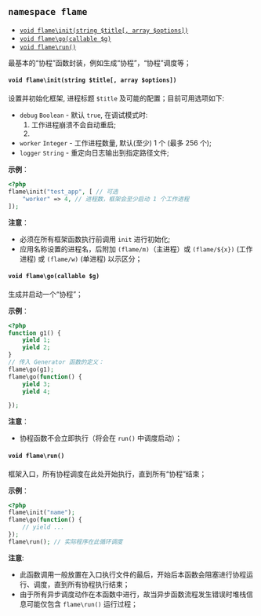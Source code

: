 ## `namespace flame`

<!-- TOC depthFrom:3 -->

- [`void flame\init(string $title[, array $options])`](#void-flame\initstring-title-array-options)
- [`void flame\go(callable $g)`](#void-flame\gocallable-g)
- [`void flame\run()`](#void-flame\run)

<!-- /TOC -->

最基本的“协程”函数封装，例如生成“协程”，“协程”调度等；

#### `void flame\init(string $title[, array $options])`
设置并初始化框架, 进程标题 `$title` 及可能的配置；目前可用选项如下:

* `debug` `Boolean` - 默认 `true`, 在调试模式时: 
	1. 工作进程崩溃不会自动重启;
	2.  
* `worker` `Integer` - 工作进程数量, 默认(至少) 1 个 (最多 256 个);
* `logger` `String` - 重定向日志输出到指定路径文件;


**示例**：
``` php
<?php
flame\init("test_app", [ // 可选
	"worker" => 4, // 进程数，框架会至少启动 1 个工作进程
]);
```

**注意**：
* 必须在所有框架函数执行前调用 `init` 进行初始化;
* 应用名称设置的进程名，后附加 `(flame/m)`（主进程）或 `(flame/${x})` (工作进程) 或 `(flame/w)` (单进程) 以示区分；

#### `void flame\go(callable $g)`
生成并启动一个“协程”；

**示例**：
``` PHP
<?php
function g1() {
	yield 1;
	yield 2;
}
// 传入 Generator 函数的定义：
flame\go(g1);
flame\go(function() {
	yield 3;
	yield 4;

});
```

**注意**：
* 协程函数不会立即执行（将会在 `run()` 中调度启动）；

#### `void flame\run()`
框架入口，所有协程调度在此处开始执行，直到所有“协程”结束；

**示例**：
``` PHP
<?php
flame\init("name");
flame\go(function() {
	// yield ...
});
flame\run(); // 实际程序在此循环调度
```

**注意**:
* 此函数调用一般放置在入口执行文件的最后，开始后本函数会阻塞进行协程运行、调度，直到所有协程执行结束；
* 由于所有异步调度动作在本函数中进行，故当异步函数流程发生错误时堆栈信息可能仅包含 `flame\run()` 运行过程；
